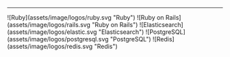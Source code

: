 

---

<p class="image-line">
![Ruby](assets/image/logos/ruby.svg "Ruby")
![Ruby on Rails](assets/image/logos/rails.svg "Ruby on Rails")
![Elasticsearch](assets/image/logos/elastic.svg "Elasticsearch")
![PostgreSQL](assets/image/logos/postgresql.svg "PostgreSQL")
![Redis](assets/image/logos/redis.svg "Redis")
</p>